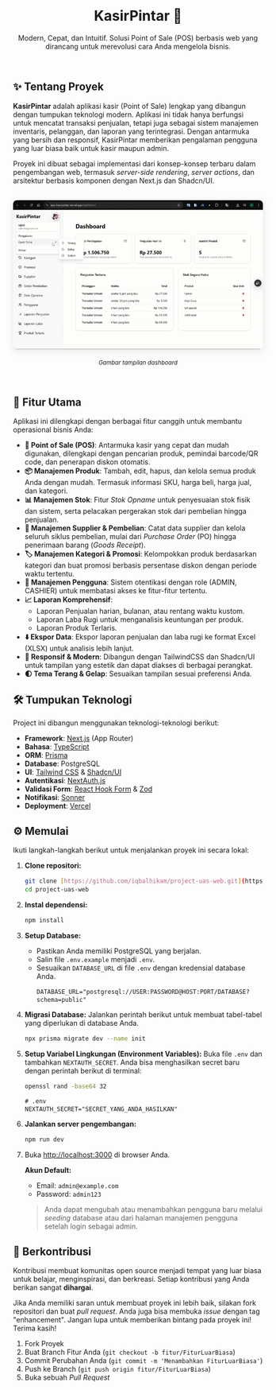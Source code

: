 <div align="center">
  <br />
  <h1><b>KasirPintar 🛒</b></h1>
  <p>
    Modern, Cepat, dan Intuitif. Solusi Point of Sale (POS) berbasis web yang dirancang untuk merevolusi cara Anda mengelola bisnis.
  </p>
  <br />
</div>

## ✨ Tentang Proyek

**KasirPintar** adalah aplikasi kasir (Point of Sale) lengkap yang dibangun dengan tumpukan teknologi modern. Aplikasi ini tidak hanya berfungsi untuk mencatat transaksi penjualan, tetapi juga sebagai sistem manajemen inventaris, pelanggan, dan laporan yang terintegrasi. Dengan antarmuka yang bersih dan responsif, KasirPintar memberikan pengalaman pengguna yang luar biasa baik untuk kasir maupun admin.

Proyek ini dibuat sebagai implementasi dari konsep-konsep terbaru dalam pengembangan web, termasuk *server-side rendering*, *server actions*, dan arsitektur berbasis komponen dengan Next.js dan Shadcn/UI.

<br/>

<div align="center">
  <img src="./videokasirpintar-ezgif.com-video-to-gif-converter.gif" alt="Screenshot KasirPintar" style="border-radius: 8px; box-shadow: 0 4px 15px rgba(0,0,0,0.1);">
  <p><small><i>Gambar tampilan dashboard</i></small></p>
</div>

<br/>

## 🚀 Fitur Utama

Aplikasi ini dilengkapi dengan berbagai fitur canggih untuk membantu operasional bisnis Anda:

* **🛒 Point of Sale (POS)**: Antarmuka kasir yang cepat dan mudah digunakan, dilengkapi dengan pencarian produk, pemindai barcode/QR code, dan penerapan diskon otomatis.
* **📦 Manajemen Produk**: Tambah, edit, hapus, dan kelola semua produk Anda dengan mudah. Termasuk informasi SKU, harga beli, harga jual, dan kategori.
* **📊 Manajemen Stok**: Fitur *Stok Opname* untuk penyesuaian stok fisik dan sistem, serta pelacakan pergerakan stok dari pembelian hingga penjualan.
* **🚚 Manajemen Supplier & Pembelian**: Catat data supplier dan kelola seluruh siklus pembelian, mulai dari *Purchase Order* (PO) hingga penerimaan barang (*Goods Receipt*).
* **🏷️ Manajemen Kategori & Promosi**: Kelompokkan produk berdasarkan kategori dan buat promosi berbasis persentase diskon dengan periode waktu tertentu.
* **👥 Manajemen Pengguna**: Sistem otentikasi dengan role (ADMIN, CASHIER) untuk membatasi akses ke fitur-fitur tertentu.
* **📈 Laporan Komprehensif**:
    * Laporan Penjualan harian, bulanan, atau rentang waktu kustom.
    * Laporan Laba Rugi untuk menganalisis keuntungan per produk.
    * Laporan Produk Terlaris.
* **⬇️ Ekspor Data**: Ekspor laporan penjualan dan laba rugi ke format Excel (XLSX) untuk analisis lebih lanjut.
* **📱 Responsif & Modern**: Dibangun dengan TailwindCSS dan Shadcn/UI untuk tampilan yang estetik dan dapat diakses di berbagai perangkat.
* **🌓 Tema Terang & Gelap**: Sesuaikan tampilan sesuai preferensi Anda.

## 🛠️ Tumpukan Teknologi

Project ini dibangun menggunakan teknologi-teknologi berikut:

* **Framework**: [Next.js](https://nextjs.org/) (App Router)
* **Bahasa**: [TypeScript](https://www.typescriptlang.org/)
* **ORM**: [Prisma](https://www.prisma.io/)
* **Database**: PostgreSQL
* **UI**: [Tailwind CSS](https://tailwindcss.com/) & [Shadcn/UI](https://ui.shadcn.com/)
* **Autentikasi**: [NextAuth.js](https://next-auth.js.org/)
* **Validasi Form**: [React Hook Form](https://react-hook-form.com/) & [Zod](https://zod.dev/)
* **Notifikasi**: [Sonner](https://sonner.emilkowal.ski/)
* **Deployment**: [Vercel](https://vercel.com)

## ⚙️ Memulai

Ikuti langkah-langkah berikut untuk menjalankan proyek ini secara lokal:

1.  **Clone repositori:**
    ```bash
    git clone [https://github.com/iqbalhikam/project-uas-web.git](https://github.com/iqbalhikam/project-uas-web.git)
    cd project-uas-web
    ```

2.  **Instal dependensi:**
    ```bash
    npm install
    ```

3.  **Setup Database:**
    * Pastikan Anda memiliki PostgreSQL yang berjalan.
    * Salin file `.env.example` menjadi `.env`.
    * Sesuaikan `DATABASE_URL` di file `.env` dengan kredensial database Anda.
        ```env
        DATABASE_URL="postgresql://USER:PASSWORD@HOST:PORT/DATABASE?schema=public"
        ```

4.  **Migrasi Database:**
    Jalankan perintah berikut untuk membuat tabel-tabel yang diperlukan di database Anda.
    ```bash
    npx prisma migrate dev --name init
    ```

5.  **Setup Variabel Lingkungan (Environment Variables):**
    Buka file `.env` dan tambahkan `NEXTAUTH_SECRET`. Anda bisa menghasilkan secret baru dengan perintah berikut di terminal:
    ```bash
    openssl rand -base64 32
    ```
    ```env
    # .env
    NEXTAUTH_SECRET="SECRET_YANG_ANDA_HASILKAN"
    ```

6.  **Jalankan server pengembangan:**
    ```bash
    npm run dev
    ```

7.  Buka [http://localhost:3000](http://localhost:3000) di browser Anda.

    **Akun Default:**
    * Email: `admin@example.com`
    * Password: `admin123`
    > Anda dapat mengubah atau menambahkan pengguna baru melalui *seeding* database atau dari halaman manajemen pengguna setelah login sebagai admin.

## 🤝 Berkontribusi

Kontribusi membuat komunitas open source menjadi tempat yang luar biasa untuk belajar, menginspirasi, dan berkreasi. Setiap kontribusi yang Anda berikan sangat **dihargai**.

Jika Anda memiliki saran untuk membuat proyek ini lebih baik, silakan fork repositori dan buat *pull request*. Anda juga bisa membuka *issue* dengan tag "enhancement". Jangan lupa untuk memberikan bintang pada proyek ini! Terima kasih!

1.  Fork Proyek
2.  Buat Branch Fitur Anda (`git checkout -b fitur/FiturLuarBiasa`)
3.  Commit Perubahan Anda (`git commit -m 'Menambahkan FiturLuarBiasa'`)
4.  Push ke Branch (`git push origin fitur/FiturLuarBiasa`)
5.  Buka sebuah *Pull Request*
